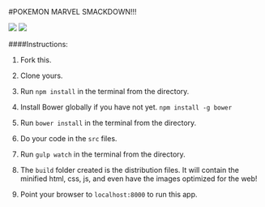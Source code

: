 #POKEMON MARVEL SMACKDOWN!!!

![](http://www.reactiongifs.com/r/2013/12/hit1.gif) ![](http://imgfave-herokuapp-com.global.ssl.fastly.net/image_cache/1349033066608380_animate.gif)

####Instructions:

1. Fork this.

1. Clone yours.

1. Run `npm install` in the terminal from the directory.

1. Install Bower globally if you have not yet. `npm install -g bower`

1. Run `bower install` in the terminal from the directory.

1. Do your code in the `src` files.

1. Run `gulp watch` in the terminal from the directory.

1. The `build` folder created is the distribution files. It will contain the minified html, css, js, and even have the images optimized for the web!

1. Point your browser to `localhost:8000` to run this app.
